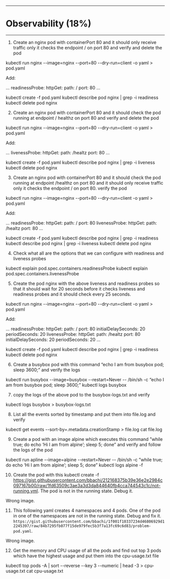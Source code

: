 ----------------------------
# Observability (18%)
----------------------------

1. Create an nginx pod with containerPort 80 and it should only receive traffic only it checks the endpoint / on port 80 and verify and delete the pod

kubectl run nginx --image=nginx --port=80 --dry-run=client -o yaml > pod.yaml

Add:

...
    readinessProbe:
        httpGet:
            path: /
            port: 80
...

kubectl create -f pod.yaml
kubectl describe pod nginx | grep -i readiness
kubectl delete pod nginx

2. Create an nginx pod with containerPort 80 and it should check the pod running at endpoint / healthz on port 80 and verify and delete the pod

kubectl run nginx --image=nginx --port=80 --dry-run=client -o yaml > pod.yaml

Add:

...
    livenessProbe:
        httpGet:
            path: /healtz
            port: 80
...

kubectl create -f pod.yaml
kubectl describe pod nginx | grep -i liveness
kubectl delete pod nginx

3. Create an nginx pod with containerPort 80 and it should check the pod running at endpoint /healthz on port 80 and it should only receive traffic only it checks the endpoint / on port 80. verify the pod

kubectl run nginx --image=nginx --port=80 --dry-run=client -o yaml > pod.yaml

Add:

...
    readinessProbe:
        httpGet:
            path: /
            port: 80
    livenessProbe:
        httpGet:
            path: /healtz
            port: 80
...

kubectl create -f pod.yaml
kubectl describe pod nginx | grep -i readiness
kubectl describe pod nginx | grep -i liveness
kubectl delete pod nginx

4. Check what all are the options that we can configure with readiness and liveness probes

kubectl explain pod.spec.containers.readinessProbe
kubectl explain pod.spec.containers.livenessProbe

5. Create the pod nginx with the above liveness and readiness probes so that it should wait for 20 seconds before it checks liveness and readiness probes and it should check every 25 seconds.

kubectl run nginx --image=nginx --port=80 --dry-run=client -o yaml > pod.yaml

Add:

...
    readinessProbe:
        httpGet:
            path: /
            port: 80
        initialDelaySeconds: 20
        periodSeconds: 20
    livenessProbe:
        httpGet:
            path: /healtz
            port: 80
        initialDelaySeconds: 20
        periodSeconds: 20
...

kubectl create -f pod.yaml
kubectl describe pod nginx | grep -i readiness
kubectl delete pod nginx

6. Create a busybox pod with this command “echo I am from busybox pod; sleep 3600;” and verify the logs

kubectl run busybox --image=busybox --restart=Never -- /bin/sh -c “echo I am from busybox pod; sleep 3600;”
kubectl logs busybox

7. copy the logs of the above pod to the busybox-logs.txt and verify

kubectl logs busybox > busybox-logs.txt

8. List all the events sorted by timestamp and put them into file.log and verify

kubectl get events --sort-by=.metadata.creationStamp > file.log
cat file.log

9. Create a pod with an image alpine which executes this command ”while true; do echo ‘Hi I am from alpine’; sleep 5; done” and verify and follow the logs of the pod

kubectl run apline --image=alpine --restart=Never -- /bin/sh -c ”while true; do echo ‘Hi I am from alpine’; sleep 5; done”
kubectl logs alpine -f

10. Create the pod with this kubectl create -f https://gist.githubusercontent.com/bbachi/212168375b39e36e2e2984c097167b00/raw/1fd63509c3ae3a3d3da844640fb4cca744543c1c/not-running.yml. The pod is not in the running state. Debug it.

Wrong image.

11. This following yaml creates 4 namespaces and 4 pods. One of the pod in one of the namespaces are not in the running state. Debug and fix it. `https://gist.githubusercontent.com/bbachi/1f001f10337234d46806929d12245397/raw/84b7295fb077f15de979fec5b3f7a13fc69c6d83/problem-pod.yaml`.

Wrong image.

12. Get the memory and CPU usage of all the pods and find out top 3 pods which have the highest usage and put them into the cpu-usage.txt file

kubectl top pods -A | sort --reverse --key 3 --numeric | head -3 > cpu-usage.txt
cat cpu-usage.txt